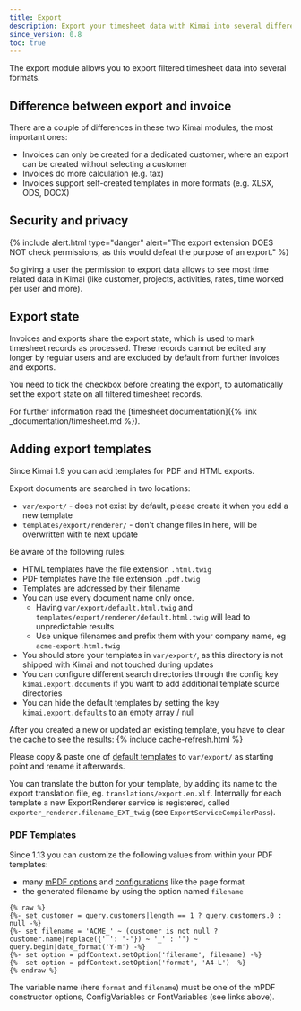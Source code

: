 ```yaml
---
title: Export
description: Export your timesheet data with Kimai into several different formats
since_version: 0.8
toc: true
---
```


The export module allows you to export filtered timesheet data into several formats.

## Difference between export and invoice

There are a couple of differences in these two Kimai modules, the most important ones:

- Invoices can only be created for a dedicated customer, where an export can be created without selecting a customer
- Invoices do more calculation (e.g. tax)
- Invoices support self-created templates in more formats (e.g. XLSX, ODS, DOCX)

## Security and privacy

{% include alert.html type="danger" alert="The export extension DOES NOT check permissions, as this would defeat the purpose of an export." %}

So giving a user the permission to export data allows to see most time related data in Kimai
(like customer, projects, activities, rates, time worked per user and more).

## Export state

Invoices and exports share the export state, which is used to mark timesheet records as processed.
These records cannot be edited any longer by regular users and are excluded by default from further invoices and exports.

You need to tick the checkbox before creating the export, to automatically set the export state on all filtered timesheet records.

For further information read the [timesheet documentation]({% link _documentation/timesheet.md %}).

## Adding export templates

Since Kimai 1.9 you can add templates for PDF and HTML exports.

Export documents are searched in two locations:

- `var/export/` - does not exist by default, please create it when you add a new template
- `templates/export/renderer/` - don't change files in here, will be overwritten with te next update

Be aware of the following rules:

- HTML templates have the file extension `.html.twig`
- PDF templates have the file extension `.pdf.twig`
- Templates are addressed by their filename
- You can use every document name only once.
    - Having `var/export/default.html.twig` and `templates/export/renderer/default.html.twig` will lead to unpredictable results
    - Use unique filenames and prefix them with your company name, eg `acme-export.html.twig`
- You should store your templates in `var/export/`, as this directory is not shipped with Kimai and not touched during updates
- You can configure different search directories through the config key `kimai.export.documents` if you want to add additional template source directories
- You can hide the default templates by setting the key `kimai.export.defaults` to an empty array / null

After you created a new or updated an existing template, you have to clear the cache to see the results:
{% include cache-refresh.html %}

Please copy & paste one of [default templates](https://github.com/kevinpapst/kimai2/tree/master/templates/export/renderer) to `var/export/`
as starting point and rename it afterwards.

You can translate the button for your template, by adding its name to the export translation file, eg. `translations/export.en.xlf`.
Internally for each template a new ExportRenderer service is registered, called `exporter_renderer.filename_EXT_twig` (see `ExportServiceCompilerPass`).

### PDF Templates

Since 1.13 you can customize the following values from within your PDF templates:
- many [mPDF options](https://mpdf.github.io/reference/mpdf-functions/construct.html) and [configurations](https://mpdf.github.io/reference/mpdf-variables/overview.html) like the page format
- the generated filename by using the option named `filename`

```
{% raw %}
{%- set customer = query.customers|length == 1 ? query.customers.0 : null -%}
{%- set filename = 'ACME_' ~ (customer is not null ? customer.name|replace({' ': '-'}) ~ '_' : '') ~ query.begin|date_format('Y-m') -%}
{%- set option = pdfContext.setOption('filename', filename) -%}
{%- set option = pdfContext.setOption('format', 'A4-L') -%}
{% endraw %}
```

The variable name (here `format` and `filename`) must be one of the mPDF constructor options, ConfigVariables or FontVariables (see links above).
